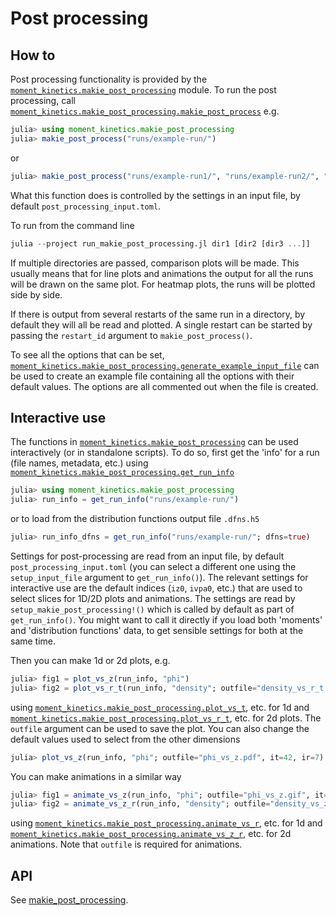 Post processing
===============

How to
------

Post processing functionality is provided by the
[`moment_kinetics.makie_post_processing`](@ref) module. To run the post
processing, call
[`moment_kinetics.makie_post_processing.makie_post_process`](@ref) e.g.
```julia
julia> using moment_kinetics.makie_post_processing
julia> makie_post_process("runs/example-run/")
```
or
```julia
julia> makie_post_process("runs/example-run1/", "runs/example-run2/", "runs/example-run3/")
```

What this function does is controlled by the settings in an input file, by
default `post_processing_input.toml`.

To run from the command line
```julia
julia --project run_makie_post_processing.jl dir1 [dir2 [dir3 ...]]
```

If multiple directories are passed, comparison plots will be made. This usually
means that for line plots and animations the output for all the runs will be
drawn on the same plot. For heatmap plots, the runs will be plotted side by
side.

If there is output from several restarts of the same run in a directory, by
default they will all be read and plotted. A single restart can be started by
passing the `restart_id` argument to `makie_post_process()`.

To see all the options that can be set,
[`moment_kinetics.makie_post_processing.generate_example_input_file`](@ref) can
be used to create an example file containing all the options with their default
values. The options are all commented out when the file is created.

Interactive use
---------------

The functions in [`moment_kinetics.makie_post_processing`](@ref) can be used
interactively (or in standalone scripts). To do so, first get the 'info' for
a run (file names, metadata, etc.) using
[`moment_kinetics.makie_post_processing.get_run_info`](@ref)
```julia
julia> using moment_kinetics.makie_post_processing
julia> run_info = get_run_info("runs/example-run/")
```
or to load from the distribution functions output file `.dfns.h5`
```julia
julia> run_info_dfns = get_run_info("runs/example-run/"; dfns=true)
```
Settings for post-processing are read from an input file, by default
`post_processing_input.toml` (you can select a different one using the
`setup_input_file` argument to `get_run_info()`). The relevant settings for
interactive use are the default indices (`iz0`, `ivpa0`, etc.) that are used to
select slices for 1D/2D plots and animations. The settings are read by
`setup_makie_post_processing!()` which is called by default as part of
`get_run_info()`. You might want to call it directly if you load both 'moments'
and 'distribution functions' data, to get sensible settings for both at the
same time.

Then you can make 1d or 2d plots, e.g.
```julia
julia> fig1 = plot_vs_z(run_info, "phi")
julia> fig2 = plot_vs_r_t(run_info, "density"; outfile="density_vs_r_t.pdf")
```
using [`moment_kinetics.makie_post_processing.plot_vs_t`](@ref), etc. for 1d
and [`moment_kinetics.makie_post_processing.plot_vs_r_t`](@ref), etc. for 2d
plots.
The `outfile` argument can be used to save the plot.
You can also change the default values used to select from the other dimensions
```julia
julia> plot_vs_z(run_info, "phi"; outfile="phi_vs_z.pdf", it=42, ir=7)
```
You can make animations in a similar way
```julia
julia> fig1 = animate_vs_z(run_info, "phi"; outfile="phi_vs_z.gif", it=8:12, ir=1)
julia> fig2 = animate_vs_z_r(run_info, "density"; outfile="density_vs_z_r.mp4")
```
using [`moment_kinetics.makie_post_processing.animate_vs_r`](@ref), etc. for 1d
and [`moment_kinetics.makie_post_processing.animate_vs_z_r`](@ref), etc.  for
2d animations.
Note that `outfile` is required for animations.

API
---

See [makie\_post\_processing](@ref).
